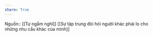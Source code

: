 ```yaml
---
share: True
---
```

Nguồn:: [[Tự ngẫm nghĩ]]
[[Sự tập trung đòi hỏi người khác phải lo cho những nhu cầu khác của mình]] 